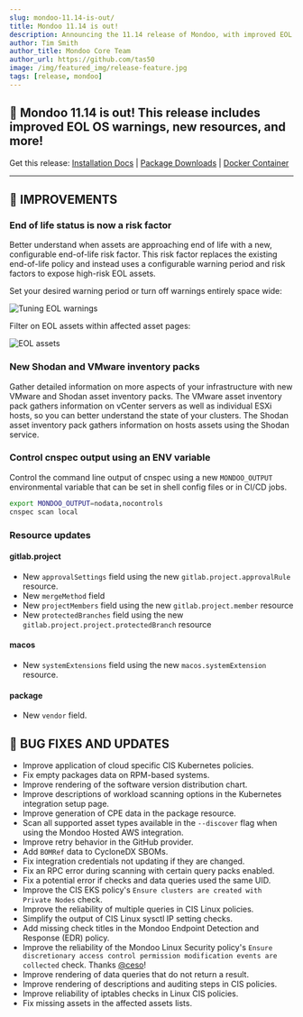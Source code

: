 ```yaml
---
slug: mondoo-11.14-is-out/
title: Mondoo 11.14 is out!
description: Announcing the 11.14 release of Mondoo, with improved EOL OS warnings, new resources, and more!
author: Tim Smith
author_title: Mondoo Core Team
author_url: https://github.com/tas50
image: /img/featured_img/release-feature.jpg
tags: [release, mondoo]
---
```


## 🥳 Mondoo 11.14 is out! This release includes improved EOL OS warnings, new resources, and more!

Get this release: [Installation Docs](https://mondoo.com/docs/cnspec/) | [Package Downloads](https://releases.mondoo.com/cnspec/) | [Docker Container](https://hub.docker.com/r/mondoo/cnspec)

---

## 🧹 IMPROVEMENTS

### End of life status is now a risk factor

Better understand when assets are approaching end of life with a new, configurable end-of-life risk factor. This risk factor replaces the existing end-of-life policy and instead uses a configurable warning period and risk factors to expose high-risk EOL assets.

Set your desired warning period or turn off warnings entirely space wide:

![Tuning EOL warnings](/img/releases/2024-07-23-mondoo-11.14-is-out/eol_settings.png)

Filter on EOL assets within affected asset pages:

![EOL assets](/img/releases/2024-07-23-mondoo-11.14-is-out/eol_assets.png)

### New Shodan and VMware inventory packs

Gather detailed information on more aspects of your infrastructure with new VMware and Shodan asset inventory packs. The VMware asset inventory pack gathers information on vCenter servers as well as individual ESXi hosts, so you can better understand the state of your clusters. The Shodan asset inventory pack gathers information on hosts assets using the Shodan service.

### Control cnspec output using an ENV variable

Control the command line output of cnspec using a new `MONDOO_OUTPUT` environmental variable that can be set in shell config files or in CI/CD jobs.

```bash
export MONDOO_OUTPUT=nodata,nocontrols
cnspec scan local
```

### Resource updates

#### gitlab.project

- New `approvalSettings` field using the new `gitlab.project.approvalRule` resource.
- New `mergeMethod` field
- New `projectMembers` field using the new `gitlab.project.member` resource
- New `protectedBranches` field using the new `gitlab.project.project.protectedBranch` resource

#### macos

- New `systemExtensions` field using the new `macos.systemExtension` resource.

#### package

- New `vendor` field.

## 🐛 BUG FIXES AND UPDATES

- Improve application of cloud specific CIS Kubernetes policies.
- Fix empty packages data on RPM-based systems.
- Improve rendering of the software version distribution chart.
- Improve descriptions of workload scanning options in the Kubernetes integration setup page.
- Improve generation of CPE data in the package resource.
- Scan all supported asset types available in the `--discover` flag when using the Mondoo Hosted AWS integration.
- Improve retry behavior in the GitHub provider.
- Add `BOMRef` data to CycloneDX SBOMs.
- Fix integration credentials not updating if they are changed.
- Fix an RPC error during scanning with certain query packs enabled.
- Fix a potential error if checks and data queries used the same UID.
- Improve the CIS EKS policy's `Ensure clusters are created with Private Nodes` check.
- Improve the reliability of multiple queries in CIS Linux policies.
- Simplify the output of CIS Linux sysctl IP setting checks.
- Add missing check titles in the Mondoo Endpoint Detection and Response (EDR) policy.
- Improve the reliability of the Mondoo Linux Security policy's `Ensure discretionary access control permission modification events are collected` check. Thanks [@ceso](https://github.com/ceso)!
- Improve rendering of data queries that do not return a result.
- Improve rendering of descriptions and auditing steps in CIS policies.
- Improve reliability of iptables checks in Linux CIS policies.
- Fix missing assets in the affected assets lists.
